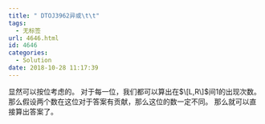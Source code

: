 ```yaml
---
title: " DTOJ3962异或\t\t"
tags:
  - 无标签
url: 4646.html
id: 4646
categories:
  - Solution
date: 2018-10-28 11:17:39
---
```


显然可以按位考虑的。 对于每一位，我们都可以算出在$\[L,R\]$间1的出现次数。 那么假设两个数在这位对于答案有贡献，那么这位的数一定不同。 那么就可以直接算出答案了。